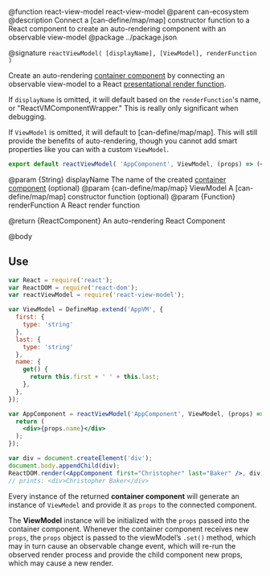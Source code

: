 @function react-view-model react-view-model
@parent can-ecosystem
@description Connect a [can-define/map/map] constructor function to a React component to create an auto-rendering component with an observable view-model
@package ../package.json

@signature `reactViewModel( [displayName], [ViewModel], renderFunction )`

Create an auto-rendering [container component](https://medium.com/@dan_abramov/smart-and-dumb-components-7ca2f9a7c7d0#.v9i90qbq8) by connecting an observable view-model to a React [presentational render function](https://medium.com/@dan_abramov/smart-and-dumb-components-7ca2f9a7c7d0#.v9i90qbq8).

If `displayName` is omitted, it will default based on the `renderFunction`'s name, or "ReactVMComponentWrapper." This is really only significant when debugging.

If `ViewModel` is omitted, it will default to [can-define/map/map]. This will still provide the benefits of auto-rendering, though you cannot add smart properties like you can with a custom `ViewModel`.

```jsx
export default reactViewModel( 'AppComponent', ViewModel, (props) => (<div>{props.name}</div>) );
```

@param {String} displayName The name of the created [container component](https://medium.com/@dan_abramov/smart-and-dumb-components-7ca2f9a7c7d0#.v9i90qbq8) (optional)
@param {can-define/map/map} ViewModel A [can-define/map/map] constructor function (optional)
@param {Function} renderFunction A React render function

@return {ReactComponent} An auto-rendering React Component

@body

## Use

```jsx
var React = require('react');
var ReactDOM = require('react-dom');
var reactViewModel = require('react-view-model');

var ViewModel = DefineMap.extend('AppVM', {
  first: {
    type: 'string'
  },
  last: {
    type: 'string'
  },
  name: {
    get() {
      return this.first + ' ' + this.last;
    },
  },
});

var AppComponent = reactViewModel('AppComponent', ViewModel, (props) => {
  return (
    <div>{props.name}</div>
  );
});

var div = document.createElement('div');
document.body.appendChild(div);
ReactDOM.render(<AppComponent first="Christopher" last="Baker" />, div);
// prints: <div>Christopher Baker</div>
```

Every instance of the returned **container component** will generate an instance of `ViewModel` and provide it as `props` to the connected component.

The **ViewModel** instance will be initialized with the `props` passed into the container component. Whenever the container component receives new `props`, the `props` object is passed to the viewModel’s `.set()` method, which may in turn cause an observable change event, which will re-run the observed render process and provide the child component new props, which may cause a new render.
